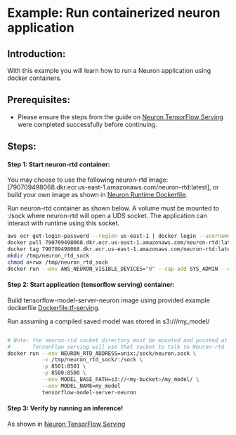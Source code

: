# Example: Run containerized neuron application
## Introduction:

With this example you will learn how to run a Neuron application using docker containers.

## Prerequisites:

* Please ensure the steps from the guide on [Neuron TensorFlow Serving](./../../tensorflow-neuron/tutorial-tensorflow-serving.md) were completed successfully before continuing.

## Steps:
#### Step 1: Start neuron-rtd container:

You may choose to use the following neuron-rtd image: [790709498068.dkr.ecr.us-east-1.amazonaws.com/neuron-rtd:latest], or build your own image as shown in [Neuron Runtime Dockerfile](./Dockerfile.neuron-rtd).

Run neuron-rtd container as shown below. A volume must be mounted to :/sock where neuron-rtd will 
open a UDS socket. The application can interact with runtime using this socket.

```bash
aws ecr get-login-password --region us-east-1 | docker login --username AWS --password-stdin 790709498068.dkr.ecr.us-east-1.amazonaws.com
docker pull 790709498068.dkr.ecr.us-east-1.amazonaws.com/neuron-rtd:latest
docker tag 790709498068.dkr.ecr.us-east-1.amazonaws.com/neuron-rtd:latest neuron-rtd
mkdir /tmp/neuron_rtd_sock
chmod o+rwx /tmp/neuron_rtd_sock
docker run --env AWS_NEURON_VISIBLE_DEVICES="0" --cap-add SYS_ADMIN --cap-add IPC_LOCK -v /tmp/neuron_rtd_sock/:/sock -it neuron-rtd
```


#### Step 2: Start application (tensorflow serving) container:

Build tensorflow-model-server-neuron image using provided example dockerfile [Dockerfile.tf-serving](./Dockerfile.tf-serving).

Run assuming a compiled saved model was stored in s3://<my-bucket>/my_model/

```bash

# Note: the neuron-rtd socket directory must be mounted and pointed at using environment variable.
#       TensorFlow serving will use that socket to talk to Neuron-rtd
docker run --env NEURON_RTD_ADDRESS=unix:/sock/neuron.sock \
           -v /tmp/neuron_rtd_sock/:/sock \
           -p 8501:8501 \
           -p 8500:8500 \
           --env MODEL_BASE_PATH=s3://<my-bucket>/my_model/ \
           --env MODEL_NAME=my_model
           tensorflow-model-server-neuron

```

#### Step 3: Verify by running an inference!
As shown in [Neuron TensorFlow Serving](./../../tensorflow-neuron/tutorial-tensorflow-serving.md)

